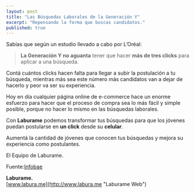 ```yaml
---
layout: post
title: "Las Búsquedas Laborales de la Generación Y"
excerpt: "Repensando la forma que buscas candidatos."
published: true
---
```


Sabías que según un estudio llevado a cabo por L’Oréal:

> **La Generación Y no aguanta** tener que hacer **más de tres clicks** para aplicar a una búsqueda.

Contá cuántos clicks hacen falta para llegar a subir la postulación a tu búsqueda, mientras más sea este número más candidatos van a dejar de hacerlo y peor va ser su experiencia.

Hoy en día cualquier página online de e-commerce hace un enorme esfuerzo para hacer que el proceso de compra sea lo más fácil y simple posible, porque no hacer lo mismo en las búsquedas laborales. 

Con **Laburame** podemos transformar tus búsquedas para que los jóvenes puedan postularse en **un click** desde su **celular**. 

Aumentá la cantidad de jóvenes que conocen tus búsquedas y mejora su experiencia como postulantes.

El Equipo de Laburame.

Fuente:[Infobae](http://m.iprofesional.com/notas/233968-Del-aviso-clasificado-a-la-recepcin-de-CV-en-WhastApp-la-empresa-argentina-reinventa-la-bsqueda-de-personal)


**Laburame.** <br/>
[www.labura.me](http://www.labura.me "Laburame Web")
